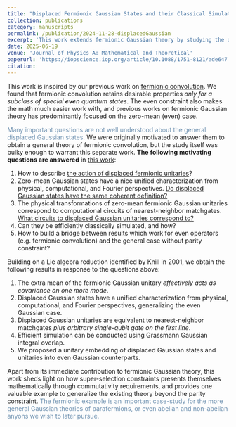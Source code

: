 ```yaml
---
title: "Displaced Fermionic Gaussian States and their Classical Simulation"
collection: publications
category: manuscripts
permalink: /publication/2024-11-28-displacedGaussian
excerpt: 'This work extends fermionic Gaussian theory by studying the displaced (nonzero mean) case, resulting in extended matchgate classical simulation, wider applicability of fermionic convolution, and a more generalized understanding of fermionic Gaussian computation beyond the constraint of parity super-selection. _Click on the section title to see details_.'
date: 2025-06-19
venue: 'Journal of Physics A: Mathematical and Theoretical'
paperurl: 'https://iopscience.iop.org/article/10.1088/1751-8121/ade647'
citation: 
---
```


This work is inspired by our previous work on [fermionic convolution](/publication/2024-09-12-fermionic-gaussian-testing). 
We found that fermionic convolution retains desirable properties *only for a subclass of special **even** quantum states*. 
The even constraint also makes the math much easier work with, and previous works on fermionic Gaussian theory has predominantly focused on the zero-mean (even) case.  

<span style="color: #6A8EAE;">Many important questions are not well understood about the general displaced Gaussian states.</span> We were originally motivated to answer them to obtain a general theory of fermionic convolution, but the study itself was bulky enough to warrant this separate work. **The following motivating questions are answered** in [this work](http://arxiv.org/abs/2411.18517):

1. How to describe <u>the action of displaced fermionic unitaries</u>? 
2. Zero-mean Gaussian states have a nice unified characterization from physical, computational, and Fourier perspectives. <u>Do displaced Gaussian states have the same coherent definition?</u>
3. The physical transformations of zero-mean fermionic Gaussian unitaries correspond to computational circuits of nearest-neighbor matchgates. <u>What circuits to displaced Gaussian unitaries correspond to?</u>
4. Can they be efficiently classically simulated, and how? 
5. How to build a bridge between results which work for even operators (e.g. fermionic convolution) and the general case without parity constraint?

Building on a Lie algebra reduction identified by Knill in 2001, we obtain the following results in response to the questions above: 

1. The extra mean of the fermionic Gaussian unitary *effectively acts as covariance on one more mode*. 
2. Displaced Gaussian states have a unified characterization from physical, computational, and Fourier perspectives, generalizing the even Gaussian case. 
3. Displaced Gaussian unitaries are equivalent to nearest-neighbor matchgates *plus arbitrary single-qubit gate on the first line*.
4. Efficient simulation can be conducted using Grassmann Gaussian integral overlap. 
5. We proposed a unitary embedding of displaced Gaussian states and unitaries into even Gaussian counterparts. 

Apart from its immediate contribution to fermionic Gaussian theory, 
this work sheds light on how super-selection constraints presents themselves mathematically through commutativity requirements, and provides one valuable example to generalize the existing theory beyond the parity constraint. <span style="color: #6A8EAE;">The fermionic example is an important case-study for the more general Gaussian theories of parafermions, or even abelian and non-abelian anyons we wish to later pursue. </span>